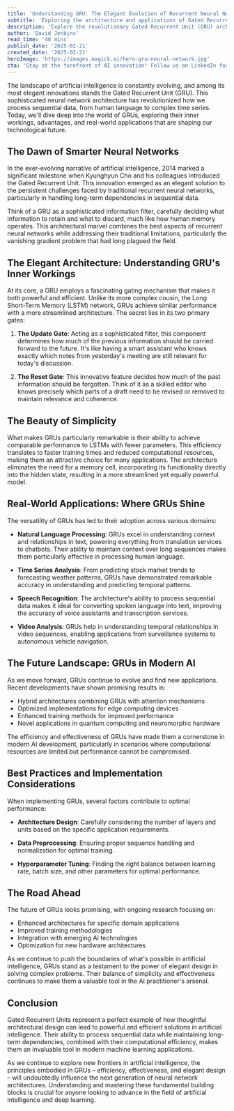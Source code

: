 ```yaml
---
title: 'Understanding GRU: The Elegant Evolution of Recurrent Neural Networks'
subtitle: 'Exploring the architecture and applications of Gated Recurrent Units in modern AI'
description: 'Explore the revolutionary Gated Recurrent Unit (GRU) architecture, a breakthrough in neural networks that has transformed how we process sequential data. Learn about its elegant design, practical applications, and why it\'s becoming increasingly important in modern AI development.'
author: 'David Jenkins'
read_time: '40 mins'
publish_date: '2025-02-21'
created_date: '2025-02-21'
heroImage: 'https://images.magick.ai/hero-gru-neural-network.jpg'
cta: 'Stay at the forefront of AI innovation! Follow us on LinkedIn for more in-depth analyses of breakthrough technologies like GRU and their impact on the future of artificial intelligence.'
---
```


The landscape of artificial intelligence is constantly evolving, and among its most elegant innovations stands the Gated Recurrent Unit (GRU). This sophisticated neural network architecture has revolutionized how we process sequential data, from human language to complex time series. Today, we'll dive deep into the world of GRUs, exploring their inner workings, advantages, and real-world applications that are shaping our technological future.

## The Dawn of Smarter Neural Networks

In the ever-evolving narrative of artificial intelligence, 2014 marked a significant milestone when Kyunghyun Cho and his colleagues introduced the Gated Recurrent Unit. This innovation emerged as an elegant solution to the persistent challenges faced by traditional recurrent neural networks, particularly in handling long-term dependencies in sequential data.

Think of a GRU as a sophisticated information filter, carefully deciding what information to retain and what to discard, much like how human memory operates. This architectural marvel combines the best aspects of recurrent neural networks while addressing their traditional limitations, particularly the vanishing gradient problem that had long plagued the field.

## The Elegant Architecture: Understanding GRU's Inner Workings

At its core, a GRU employs a fascinating gating mechanism that makes it both powerful and efficient. Unlike its more complex cousin, the Long Short-Term Memory (LSTM) network, GRUs achieve similar performance with a more streamlined architecture. The secret lies in its two primary gates:

1. **The Update Gate**: Acting as a sophisticated filter, this component determines how much of the previous information should be carried forward to the future. It's like having a smart assistant who knows exactly which notes from yesterday's meeting are still relevant for today's discussion.

2. **The Reset Gate**: This innovative feature decides how much of the past information should be forgotten. Think of it as a skilled editor who knows precisely which parts of a draft need to be revised or removed to maintain relevance and coherence.

## The Beauty of Simplicity

What makes GRUs particularly remarkable is their ability to achieve comparable performance to LSTMs with fewer parameters. This efficiency translates to faster training times and reduced computational resources, making them an attractive choice for many applications. The architecture eliminates the need for a memory cell, incorporating its functionality directly into the hidden state, resulting in a more streamlined yet equally powerful model.

## Real-World Applications: Where GRUs Shine

The versatility of GRUs has led to their adoption across various domains:

- **Natural Language Processing**: GRUs excel in understanding context and relationships in text, powering everything from translation services to chatbots. Their ability to maintain context over long sequences makes them particularly effective in processing human language.

- **Time Series Analysis**: From predicting stock market trends to forecasting weather patterns, GRUs have demonstrated remarkable accuracy in understanding and predicting temporal patterns.

- **Speech Recognition**: The architecture's ability to process sequential data makes it ideal for converting spoken language into text, improving the accuracy of voice assistants and transcription services.

- **Video Analysis**: GRUs help in understanding temporal relationships in video sequences, enabling applications from surveillance systems to autonomous vehicle navigation.

## The Future Landscape: GRUs in Modern AI

As we move forward, GRUs continue to evolve and find new applications. Recent developments have shown promising results in:

- Hybrid architectures combining GRUs with attention mechanisms
- Optimized implementations for edge computing devices
- Enhanced training methods for improved performance
- Novel applications in quantum computing and neuromorphic hardware

The efficiency and effectiveness of GRUs have made them a cornerstone in modern AI development, particularly in scenarios where computational resources are limited but performance cannot be compromised.

## Best Practices and Implementation Considerations

When implementing GRUs, several factors contribute to optimal performance:

- **Architecture Design**: Carefully considering the number of layers and units based on the specific application requirements.

- **Data Preprocessing**: Ensuring proper sequence handling and normalization for optimal training.

- **Hyperparameter Tuning**: Finding the right balance between learning rate, batch size, and other parameters for optimal performance.

## The Road Ahead

The future of GRUs looks promising, with ongoing research focusing on:

- Enhanced architectures for specific domain applications
- Improved training methodologies
- Integration with emerging AI technologies
- Optimization for new hardware architectures

As we continue to push the boundaries of what's possible in artificial intelligence, GRUs stand as a testament to the power of elegant design in solving complex problems. Their balance of simplicity and effectiveness continues to make them a valuable tool in the AI practitioner's arsenal.

## Conclusion

Gated Recurrent Units represent a perfect example of how thoughtful architectural design can lead to powerful and efficient solutions in artificial intelligence. Their ability to process sequential data while maintaining long-term dependencies, combined with their computational efficiency, makes them an invaluable tool in modern machine learning applications.

As we continue to explore new frontiers in artificial intelligence, the principles embodied in GRUs – efficiency, effectiveness, and elegant design – will undoubtedly influence the next generation of neural network architectures. Understanding and mastering these fundamental building blocks is crucial for anyone looking to advance in the field of artificial intelligence and deep learning.